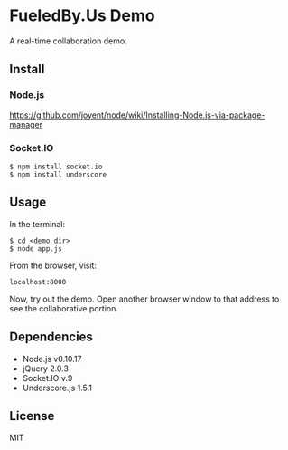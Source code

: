 FueledBy.Us Demo
================

A real-time collaboration demo.

Install
-------

### Node.js

https://github.com/joyent/node/wiki/Installing-Node.js-via-package-manager

### Socket.IO

```
$ npm install socket.io
$ npm install underscore
```

Usage
-----

In the terminal:

```
$ cd <demo dir>
$ node app.js
```

From the browser, visit:

`localhost:8000`

Now, try out the demo. Open another browser window to that address to
see the collaborative portion.

Dependencies
------------

- Node.js v0.10.17
- jQuery 2.0.3
- Socket.IO v.9
- Underscore.js 1.5.1

License
-------

MIT
